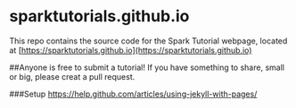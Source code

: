 # sparktutorials.github.io
This repo contains the source code for the Spark Tutorial webpage, located at [https://sparktutorials.github.io](https://sparktutorials.github.io)

##Anyone is free to submit a tutorial!
If you have something to share, small or big, please creat a pull request.

###Setup
https://help.github.com/articles/using-jekyll-with-pages/
